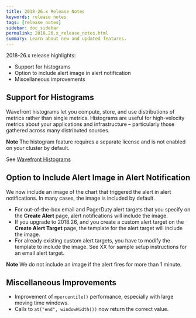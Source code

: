 ```yaml
---
title: 2018-26.x Release Notes
keywords: release notes
tags: [release notes]
sidebar: doc_sidebar
permalink: 2018.26.x_release_notes.html
summary: Learn about new and updated features.
---
```


2018-26.x release highlights:
* Support for histograms
* Option to include alert image in alert notification
* Miscellaneous improvements


## Support for Histograms
Wavefront histograms let you compute, store, and use distributions of metrics rather than single metrics. Histograms are useful for high-velocity metrics about your applications and infrastructure – particularly those gathered across many distributed sources.

**Note** The histogram feature requires a separate license and is not enabled on your cluster by default.

See [Wavefront Histograms](https://docs.wavefront.com/proxies_histograms.html)

## Option to Include Alert Image in Alert Notification

We now include an image of the chart that triggered the alert in alert notifications. In many cases, the image is included by default.
* For out-of-the-box email and PagerDuty alert targets that you specify on the **Create Alert** page, alert notifications will include the image.
* If you upgrade to 2018.26, and you create a custom alert target on the **Create Alert Target** page, the template for the alert target will include the image.
* For already existing custom alert targets, you have to modify the template to include the image.  See XX for sample setup instructions for an email alert target.

**Note** We do not include an image if the alert fires for more than 1 minute. 

## Miscellaneous Improvements

* Improvement of `mpercentile()` performance, especially with large moving time windows.
* Calls to `at("end", windowWidth())` now return the correct value.
